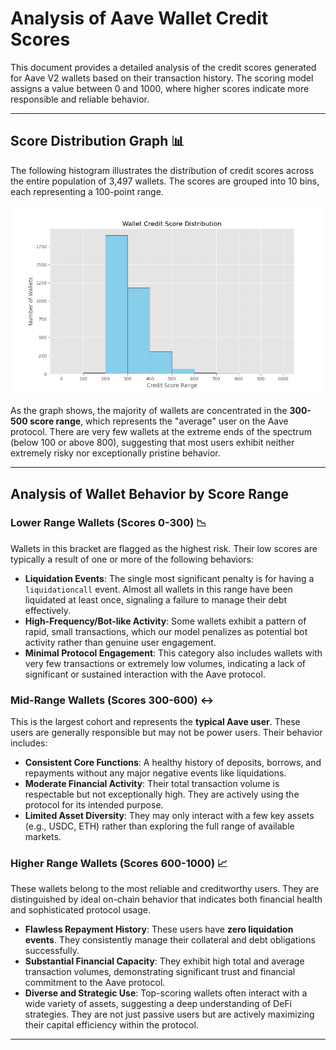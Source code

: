 # Analysis of Aave Wallet Credit Scores

This document provides a detailed analysis of the credit scores generated for Aave V2 wallets based on their transaction history. The scoring model assigns a value between 0 and 1000, where higher scores indicate more responsible and reliable behavior.

---

## Score Distribution Graph 📊

The following histogram illustrates the distribution of credit scores across the entire population of 3,497 wallets. The scores are grouped into 10 bins, each representing a 100-point range.

![Score Distribution](score_distribution.png)

As the graph shows, the majority of wallets are concentrated in the **300-500 score range**, which represents the "average" user on the Aave protocol. There are very few wallets at the extreme ends of the spectrum (below 100 or above 800), suggesting that most users exhibit neither extremely risky nor exceptionally pristine behavior.

---

## Analysis of Wallet Behavior by Score Range

### Lower Range Wallets (Scores 0-300) 📉

Wallets in this bracket are flagged as the highest risk. Their low scores are typically a result of one or more of the following behaviors:

* **Liquidation Events**: The single most significant penalty is for having a `liquidationcall` event. Almost all wallets in this range have been liquidated at least once, signaling a failure to manage their debt effectively.
* **High-Frequency/Bot-like Activity**: Some wallets exhibit a pattern of rapid, small transactions, which our model penalizes as potential bot activity rather than genuine user engagement.
* **Minimal Protocol Engagement**: This category also includes wallets with very few transactions or extremely low volumes, indicating a lack of significant or sustained interaction with the Aave protocol.

### Mid-Range Wallets (Scores 300-600) ↔️

This is the largest cohort and represents the **typical Aave user**. These users are generally responsible but may not be power users. Their behavior includes:

* **Consistent Core Functions**: A healthy history of deposits, borrows, and repayments without any major negative events like liquidations.
* **Moderate Financial Activity**: Their total transaction volume is respectable but not exceptionally high. They are actively using the protocol for its intended purpose.
* **Limited Asset Diversity**: They may only interact with a few key assets (e.g., USDC, ETH) rather than exploring the full range of available markets.

### Higher Range Wallets (Scores 600-1000) 📈

These wallets belong to the most reliable and creditworthy users. They are distinguished by ideal on-chain behavior that indicates both financial health and sophisticated protocol usage.

* **Flawless Repayment History**: These users have **zero liquidation events**. They consistently manage their collateral and debt obligations successfully.
* **Substantial Financial Capacity**: They exhibit high total and average transaction volumes, demonstrating significant trust and financial commitment to the Aave protocol.
* **Diverse and Strategic Use**: Top-scoring wallets often interact with a wide variety of assets, suggesting a deep understanding of DeFi strategies. They are not just passive users but are actively maximizing their capital efficiency within the protocol.

---